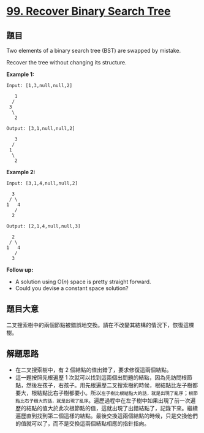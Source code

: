 # [99. Recover Binary Search Tree](https://leetcode.com/problems/recover-binary-search-tree/)


## 題目

Two elements of a binary search tree (BST) are swapped by mistake.

Recover the tree without changing its structure.

**Example 1:**

    Input: [1,3,null,null,2]
    
       1
      /
     3
      \
       2
    
    Output: [3,1,null,null,2]
    
       3
      /
     1
      \
       2

**Example 2:**

    Input: [3,1,4,null,null,2]
    
      3
     / \
    1   4
       /
      2
    
    Output: [2,1,4,null,null,3]
    
      2
     / \
    1   4
       /
      3

**Follow up:**

- A solution using O(*n*) space is pretty straight forward.
- Could you devise a constant space solution?

## 題目大意

二叉搜索樹中的兩個節點被錯誤地交換。請在不改變其結構的情況下，恢復這棵樹。


## 解題思路

- 在二叉搜索樹中，有 2 個結點的值出錯了，要求修復這兩個結點。
- 這一題按照先根遍歷 1 次就可以找到這兩個出問題的結點，因為先訪問根節點，然後左孩子，右孩子。用先根遍歷二叉搜索樹的時候，根結點比左子樹都要大，根結點比右子樹都要小。所以`左子樹比根結點大的話，就是出現了亂序`；`根節點比右子樹大的話，就是出現了亂序`。遍歷過程中在左子樹中如果出現了前一次遍歷的結點的值大於此次根節點的值，這就出現了出錯結點了，記錄下來。繼續遍歷直到找到第二個這樣的結點。最後交換這兩個結點的時候，只是交換他們的值就可以了，而不是交換這兩個結點相應的指針指向。
